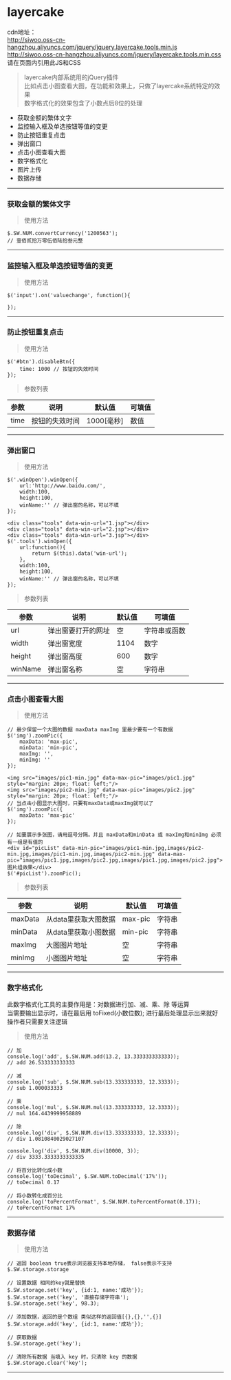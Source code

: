 # layercake

cdn地址：<br/>
http://siwoo.oss-cn-hangzhou.aliyuncs.com/jquery/jquery.layercake.tools.min.js<br/>
http://siwoo.oss-cn-hangzhou.aliyuncs.com/jquery/layercake.tools.min.css<br/>
请在页面内引用此JS和CSS

> layercake内部系统用的jQuery插件<br/>
> 比如点击小图查看大图，在功能和效果上，只做了layercake系统特定的效果<br/>
> 数字格式化的效果包含了小数点后8位的处理

* 获取金额的繁体文字
* 监控输入框及单选按钮等值的变更
* 防止按钮重复点击
* 弹出窗口
* 点击小图查看大图
* 数字格式化
* 图片上传
* 数据存储

--------------------------------

### 获取金额的繁体文字
> 使用方法

    $.SW.NUM.convertCurrency('1200563');
	// 壹佰贰拾万零伍佰陆拾叁元整

--------------------------------

### 监控输入框及单选按钮等值的变更
> 使用方法

	$('input').on('valuechange', function(){
    
    });

---------------------------------

### 防止按钮重复点击
> 使用方法

    $('#btn').disableBtn({
        time: 1000 // 按钮的失效时间
    });
    

> 参数列表

<table>
<thead>
<tr>
<th>参数</th>
<th>说明</th>
<th>默认值</th>
<th>可填值</th>
</tr>
</thead>
<tbody>
<tr>
<td>time</td>
<td>按钮的失效时间</td>
<td>1000[毫秒]</td>
<td>数值</td>
</tr>
</tbody>
</table>

---------------------------------

### 弹出窗口
> 使用方法

    $('.winOpen').winOpen({
        url:'http://www.baidu.com/',
        width:100,
        height:100,
        winName:'' // 弹出窗的名称，可以不填
    });
    
    <div class="tools" data-win-url="1.jsp"></div>
    <div class="tools" data-win-url="2.jsp"></div>
    <div class="tools" data-win-url="3.jsp"></div>
    $('.tools').winOpen({
        url:function(){
        	return $(this).data('win-url');
        },
        width:100,
        height:100,
        winName:'' // 弹出窗的名称，可以不填
    });
    

> 参数列表

<table>
<thead>
<tr>
<th>参数</th>
<th>说明</th>
<th>默认值</th>
<th>可填值</th>
</tr>
</thead>
<tbody>
<tr>
<td>url</td>
<td>弹出窗要打开的网址</td>
<td>空</td>
<td>字符串或函数</td>
</tr>
<tr>
<td>width</td>
<td>弹出窗宽度</td>
<td>1104</td>
<td>数字</td>
</tr>
<tr>
<td>height</td>
<td>弹出窗高度</td>
<td>600</td>
<td>数字</td>
</tr>
<tr>
<td>winName</td>
<td>弹出窗名称</td>
<td>空</td>
<td>字符串</td>
</tr>
</tbody>
</table>

------------------------------

### 点击小图查看大图
> 使用方法

    // 最少保留一个大图的数据 maxData maxImg 里最少要有一个有数据
    $('img').zoomPic({
        maxData: 'max-pic',
        minData: 'min-pic',
        maxImg: '',
        minImg: ''
    });
    
    <img src="images/pic1-min.jpg" data-max-pic="images/pic1.jpg" style="margin: 20px; float: left;"/>
    <img src="images/pic2-min.jpg" data-max-pic="images/pic2.jpg" style="margin: 20px; float: left;"/>
    // 当点击小图显示大图时，只要有maxData或maxImg就可以了
    $('img').zoomPic({
        maxData: 'max-pic'
    });
    
    // 如要展示多张图，请用逗号分隔。并且 maxData和minData 或 maxImg和minImg 必须有一组是有值的
    <div id="picList" data-min-pic="images/pic1-min.jpg,images/pic2-min.jpg,images/pic1-min.jpg,images/pic2-min.jpg" data-max-pic="images/pic1.jpg,images/pic2.jpg,images/pic1.jpg,images/pic2.jpg">图片组效果</div>
    $('#picList').zoomPic();

> 参数列表

<table>
<thead>
<tr>
<th>参数</th>
<th>说明</th>
<th>默认值</th>
<th>可填值</th>
</tr>
</thead>
<tbody>
<tr>
<td>maxData</td>
<td>从data里获取大图数据</td>
<td>max-pic</td>
<td>字符串</td>
</tr>
<tr>
<td>minData</td>
<td>从data里获取小图数据</td>
<td>min-pic</td>
<td>字符串</td>
</tr>
<tr>
<td>maxImg</td>
<td>大图图片地址</td>
<td>空</td>
<td>字符串</td>
</tr>
<tr>
<td>minImg</td>
<td>小图图片地址</td>
<td>空</td>
<td>字符串</td>
</tr>
</tbody>
</table>

------------------------------

### 数字格式化

此数字格式化工具的主要作用是：对数据进行加、减、乘、除 等运算<br/>
当需要输出显示时，请在最后用 toFixed(小数位数); 进行最后处理显示出来就好<br/>
操作者只需要关注逻辑

> 使用方法

    // 加
    console.log('add', $.SW.NUM.add(13.2, 13.333333333333));
    // add 26.533333333333
    
    // 减
    console.log('sub', $.SW.NUM.sub(13.333333333, 12.3333));
    // sub 1.000033333
    
    // 乘
    console.log('mul', $.SW.NUM.mul(13.333333333, 12.3333));
    // mul 164.4439999958889
    
    // 除
    console.log('div', $.SW.NUM.div(13.333333333, 12.3333));
    // div 1.0810840029027107
    
    console.log('div', $.SW.NUM.div(10000, 3));
    // div 3333.3333333333335
    
    // 将百分比转化成小数
    console.log('toDecimal', $.SW.NUM.toDecimal('17%'));
    // toDecimal 0.17
    
    // 将小数转化成百分比
    console.log('toPercentFormat', $.SW.NUM.toPercentFormat(0.17));
    // toPercentFormat 17%

------------------------------

### 数据存储
> 使用方法

    // 返回 boolean true表示浏览器支持本地存储， false表示不支持
    $.SW.storage.storage
    
    // 设置数据 相同的key就是替换
    $.SW.storage.set('key', {id:1, name:'成功'});
    $.SW.storage.set('key', '直接存储字符串');
    $.SW.storage.set('key', 98.3);
    
    // 添加数据，返回的是个数组 类似这样的返回值[{},{},'',{}]
    $.SW.storage.add('key', {id:1, name:'成功'}); 
    
    // 获取数据
    $.SW.storage.get('key');
    
    // 清除所有数据 当填入 key 时，只清除 key 的数据
    $.SW.storage.clear('key'); 

------------------------------